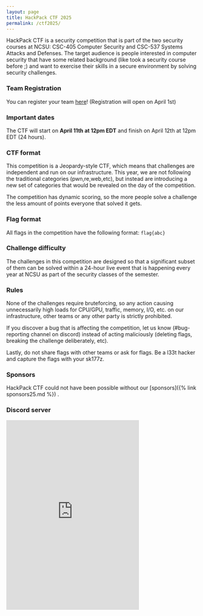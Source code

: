 ```yaml
---
layout: page
title: HackPack CTF 2025
permalink: /ctf2025/
---
```


HackPack CTF is a security competition that is part of the two security courses at NCSU: CSC-405 Computer Security and CSC-537 Systems Attacks and Defenses. The target audience is people interested in computer security that have some related background (like took a security course before ;) and want to exercise their skills in a secure environment by solving security challenges.

### Team Registration

You can register your team [here](https://ctf2025.hackpack.club)! (Registration will open on April 1st)

### Important dates

The CTF will start on **April 11th at 12pm EDT** and finish on April 12th at 12pm EDT (24 hours).

### CTF format

This competition is a Jeopardy-style CTF, which means that challenges are independent and run on our infrastructure. This year, we are not following the traditional categories (pwn,re,web,etc), but instead are introducing a new set of categories that would be revealed on the day of the competition.

The competition has dynamic scoring, so the more people solve a challenge the less amount of points everyone that solved it gets.

### Flag format

All flags in the competition have the following format: `flag{abc}`

### Challenge difficulty

The challenges in this competition are designed so that a significant subset of them can be solved within a 24-hour live event that is happening every year at NCSU as part of the security classes of the semester. 

### Rules

None of the challenges require bruteforcing, so any action causing unnecessarily high loads for CPU/GPU, traffic, memory, I/O, etc. on our infrastructure, other teams or any other party is strictly prohibited. 

If you discover a bug that is affecting the competition, let us know (#bug-reporting channel on discord) instead of acting maliciously (deleting flags, breaking the challenge deliberately, etc).

Lastly, do not share flags with other teams or ask for flags. Be a l33t hacker and capture the flags with your sk177z.

### Sponsors

HackPack CTF could not have been possible without our [sponsors]({% link sponsors25.md %}) .

### Discord server

<iframe src="https://discordapp.com/widget?id=699987550617731102&theme=dark" width="350" height="500" allowtransparency="true" frameborder="0"></iframe>
